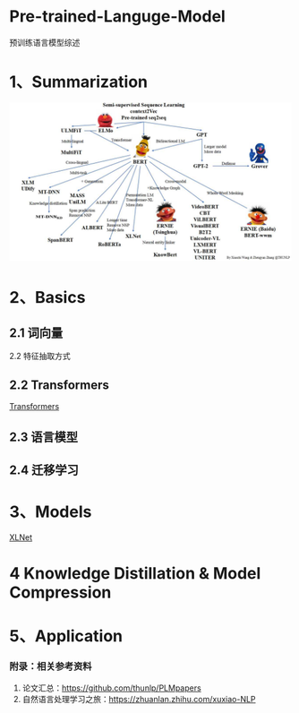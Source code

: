 # Pre-trained-Languge-Model
预训练语言模型综述

# 1、Summarization

![预先语言模型](https://github.com/thunlp/PLMpapers/blob/master/PLMfamily.jpg)

# 2、Basics

## 2.1  词向量

2.2 特征抽取方式

## 2.2 Transformers

[Transformers](https://www.notion.so/Transformers-bcd252c9206e416b99b3680f0a948a61)

## 2.3 语言模型

## 2.4 迁移学习

# 3、Models

[XLNet](https://www.notion.so/XLNet-63eee536f6894dff84ad181afc84a0d6)

# 4 Knowledge Distillation & Model Compression

# 5、Application

### 附录：相关参考资料

1. 论文汇总：https://github.com/thunlp/PLMpapers
2. 自然语言处理学习之旅：https://zhuanlan.zhihu.com/xuxiao-NLP
